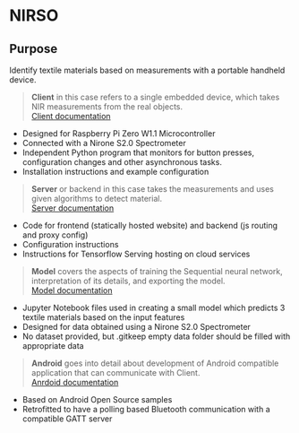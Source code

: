 # NIRSO

## Purpose

Identify textile materials based on measurements with a portable handheld device.

> **Client** in this case refers to a single embedded device, which takes NIR measurements from the real objects. </br>
> [Client documentation](client/README.md)
- Designed for Raspberry Pi Zero W1.1 Microcontroller
- Connected with a Nirone S2.0 Spectrometer
- Independent Python program that monitors for button presses, configuration changes and other asynchronous tasks.
- Installation instructions and example configuration

> **Server** or backend in this case takes the measurements and uses given algorithms to detect material. </br>
> [Server documentation](server/README.md)
- Code for frontend (statically hosted website) and backend (js routing and proxy config)
- Configuration instructions
- Instructions for Tensorflow Serving hosting on cloud services
  
> **Model** covers the aspects of training the Sequential neural network, interpretation of its details, and exporting the model. </br>
> [Model documentation](model/README.md)
- Jupyter Notebook files used in creating a small model which predicts 3 textile materials based on the input features
- Designed for data obtained using a Nirone S2.0 Spectrometer
- No dataset provided, but .gitkeep empty data folder should be filled with appropriate data

> **Android** goes into detail about development of Android compatible application that can communicate with Client. </br>
> [Anrdoid documentation](android/README.md)
- Based on Android Open Source samples
- Retrofitted to have a polling based Bluetooth communication with a compatible GATT server
